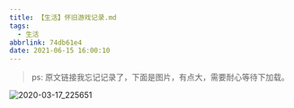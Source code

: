 ```yaml
---
title: 【生活】怀旧游戏记录.md
tags:
  - 生活
abbrlink: 74db61e4
date: 2021-06-15 16:00:10
---
```




> ps: 原文链接我忘记记录了，下面是图片，有点大，需要耐心等待下加载。

![2020-03-17_225651](http://blog.cdn.ionluo.cn/blog/2020-03-17_225651.png)
